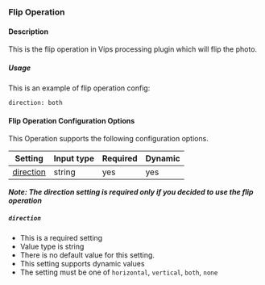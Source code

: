 ### Flip Operation

#### Description

This is the flip operation in Vips processing plugin which will flip the photo.

##### Usage
This is an example of flip operation config:

    direction: both
    
#### Flip Operation Configuration Options

This Operation supports the following configuration options.

|Setting   |Input type      |  Required |  Dynamic |
|-----------|----------------------|-----------|-----------|
| [direction](#direction)  |  string        | yes     | yes     |

***Note: The direction setting is required only if you decided to use the flip operation***


##### `direction`
 * This is a required setting
 * Value type is string
 * There is no default value for this setting.
 * This setting supports dynamic values
 * The setting must be one of `horizontal`, `vertical`, `both`, `none` 


